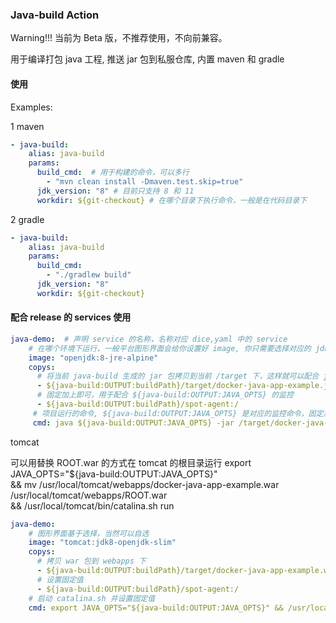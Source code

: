 ### Java-build Action

Warning!!! 当前为 Beta 版，不推荐使用，不向前兼容。

用于编译打包 java 工程, 推送 jar 包到私服仓库, 内置 maven 和 gradle

#### 使用

Examples:

1 maven

```yaml
- java-build:
    alias: java-build
    params:
      build_cmd:  # 用于构建的命令，可以多行
        - "mvn clean install -Dmaven.test.skip=true"
      jdk_version: "8" # 目前只支持 8 和 11
      workdir: ${git-checkout} # 在哪个目录下执行命令，一般是在代码目录下
```

2 gradle

```yaml
- java-build:
    alias: java-build
    params:
      build_cmd: 
        - "./gradlew build"
      jdk_version: "8"
      workdir: ${git-checkout}
```


#### 配合 release 的 services 使用


```yaml
java-demo:  # 声明 service 的名称，名称对应 dice,yaml 中的 service
    # 在哪个环境下运行，一般平台图形界面会给你设置好 image, 你只需要选择对应的 jdk 版本
    image: "openjdk:8-jre-alpine"
    copys:
      # 将当前 java-build 生成的 jar 包拷贝到当前 /target 下，这样就可以配合 java -jar 直接运行
      - ${java-build:OUTPUT:buildPath}/target/docker-java-app-example.jar:/target
      # 固定加上即可，用于配合 ${java-build:OUTPUT:JAVA_OPTS} 的监控
      - ${java-build:OUTPUT:buildPath}/spot-agent:/
     # 项目运行的命令, ${java-build:OUTPUT:JAVA_OPTS} 是对应的监控命令，固定加上即可
     cmd: java ${java-build:OUTPUT:JAVA_OPTS} -jar /target/docker-java-app-example.jar 
```

tomcat

可以用替换 ROOT.war 的方式在 tomcat 的根目录运行
export JAVA_OPTS="${java-build:OUTPUT:JAVA_OPTS}" \
&& mv /usr/local/tomcat/webapps/docker-java-app-example.war /usr/local/tomcat/webapps/ROOT.war \
 && /usr/local/tomcat/bin/catalina.sh run


```yaml
java-demo: 
    # 图形界面基于选择，当然可以自选
    image: "tomcat:jdk8-openjdk-slim"
    copys:
      # 拷贝 war 包到 webapps 下
      - ${java-build:OUTPUT:buildPath}/target/docker-java-app-example.war:/usr/local/tomcat/webapps
      # 设置固定值
      - ${java-build:OUTPUT:buildPath}/spot-agent:/
    # 启动 catalina.sh 并设置固定值
    cmd: export JAVA_OPTS="${java-build:OUTPUT:JAVA_OPTS}" && /usr/local/tomcat/bin/catalina.sh run
```

